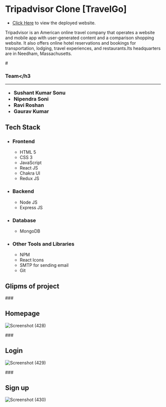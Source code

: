 <h1>Tripadvisor Clone [TravelGo]</h1>


* [Click Here](https://tripadvisor-rsoni2843.web.app/) to view the deployed website.

<p>
Tripadvisor is an American online travel company that operates a website and mobile app with user-generated content and a comparison shopping website. It also offers online hotel reservations and bookings for transportation, lodging, travel experiences, and restaurants.Its headquarters are in Needham, Massachusetts. 
</p>


#<h3>Team</h3
 <hr/>
 <ul>
        <li>Sushant Kumar Sonu</li>
        <li>Nipendra Soni</li>
        <li>Ravi Roshan</li>
        <li>Gaurav Kumar</li>
       
  </ul>
  



## Tech Stack
 - ### Frontend 
   * HTML 5
   * CSS 3
   * JavaScript
   * React JS
   * Chakra UI
   * Redux JS 

 - ### Backend

   * Node JS
   * Express JS

 - ### Database
   * MongoDB

 - ### Other Tools and Libraries 
   * NPM
   * React Icons
   * SMTP for sending email
   * Git



 ## Glipms of project


 ###<h2>Homepage</h2>
![Screenshot (428)](https://user-images.githubusercontent.com/104033147/208871017-2f9fb014-32b6-4eda-b70b-fb16d91715ae.png)


 ###<h2>Login</h2>
![Screenshot (429)](https://user-images.githubusercontent.com/104033147/208871107-7393b52a-956f-4e44-a5ae-2bcfdc99d94c.png)




 ###<h2>Sign up</h2>
![Screenshot (430)](https://user-images.githubusercontent.com/104033147/208871150-be7c1476-5ed8-469d-9a50-1eea4a5a3719.png)





